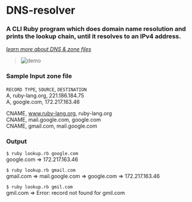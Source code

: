 # DNS-resolver

### A CLI Ruby program which does domain name resolution and prints the lookup chain, until it resolves to an IPv4 address.

_[learn more about DNS & zone files ](http://www.marinamele.com/2014/06/understand-the-dns-zone-and-the-canonical-name-cname.html)_

> ![demo](https://user-images.githubusercontent.com/56788911/119274349-12ce6b00-bc2d-11eb-9522-65dd178f54e8.png)

### Sample Input zone file

`RECORD TYPE`, `SOURCE`, `DESTINATION`  
A, ruby-lang.org, 221.186.184.75  
A, google.com, 172.217.163.46

CNAME, www.ruby-lang.org, ruby-lang.org  
CNAME, mail.google.com, google.com  
CNAME, gmail.com, mail.google.com

### Output

`$ ruby lookup.rb google.com`  
google.com => 172.217.163.46

`$ ruby lookup.rb gmail.com`  
gmail.com => mail.google.com => google.com => 172.217.163.46

`$ ruby lookup.rb gmil.com`  
gmil.com => Error: record not found for gmil.com

